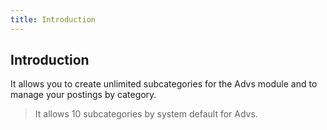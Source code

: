 ```yaml
---
title: Introduction
---
```


## Introduction



It allows you to create unlimited subcategories for the Advs module and to manage your postings by category.


> It allows 10 subcategories by system default for Advs.
